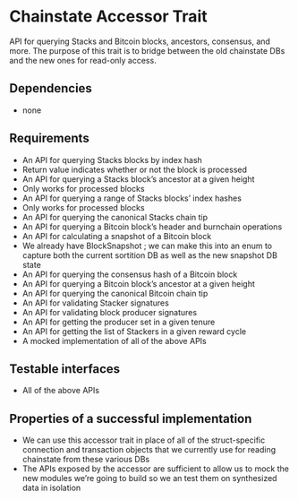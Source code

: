 # Chainstate Accessor Trait

API for querying Stacks and Bitcoin blocks, ancestors, consensus, and more. The purpose of this trait is to bridge between the old chainstate DBs and the new ones for read-only access.

## Dependencies

- none

## Requirements

- An API for querying Stacks blocks by index hash
- Return value indicates whether or not the block is processed
- An API for querying a Stacks block’s ancestor at a given height
- Only works for processed blocks
- An API for querying a range of Stacks blocks’ index hashes
- Only works for processed blocks
- An API for querying the canonical Stacks chain tip
- An API for querying a Bitcoin block’s header and burnchain operations
- An API for calculating a snapshot of a Bitcoin block
- We already have BlockSnapshot ; we can make this into an enum to capture both the current sortition DB as well as the new snapshot DB state
- An API for querying the consensus hash of a Bitcoin block
- An API for querying a Bitcoin block’s ancestor at a given height
- An API for querying the canonical Bitcoin chain tip
- An API for validating Stacker signatures
- An API for validating block producer signatures
- An API for getting the producer set in a given tenure
- An API for getting the list of Stackers in a given reward cycle
- A mocked implementation of all of the above APIs

## Testable interfaces

- All of the above APIs

## Properties of a successful implementation

- We can use this accessor trait in place of all of the struct-specific connection and transaction objects that we currently use for reading chainstate from these various DBs
- The APIs exposed by the accessor are sufficient to allow us to mock the new modules we’re going to build so we an test them on synthesized data in isolation
